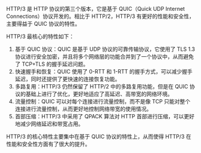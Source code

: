 HTTP/3 是 HTTP 协议的第三个版本，它是基于 QUIC（Quick UDP Internet Connections）协议开发的。相比于 HTTP/2，HTTP/3 有更好的性能和安全性，主要得益于 QUIC 协议的特性。

HTTP/3 最核心的特性如下：

1. 基于 QUIC 协议：QUIC 是基于 UDP 协议的可靠传输协议，它使用了 TLS 1.3 协议进行安全加密，并且将多个网络层的功能合并到了一个协议中，从而避免了 TCP+TLS 的握手延迟问题。
2. 快速握手和恢复：QUIC 使用了 0-RTT 和 1-RTT 的握手方式，可以减少握手延迟，同时还提供了更快速的连接恢复功能。
3. 多路复用：HTTP/3 仍然保留了 HTTP/2 中的多路复用功能，但是在 QUIC 协议的基础上进行了优化，更好地适应了高延迟、高带宽的网络环境。
4. 流量控制：QUIC 可以对每个连接进行流量控制，而不是像 TCP 只能对整个连接进行流量控制，从而更好地控制网络带宽的使用情况。
5. 首部压缩：HTTP/3 中采用了 QPACK 算法对 HTTP 首部进行压缩，可以更好地减少网络延迟和带宽占用。

HTTP/3 的核心特性主要集中在基于 QUIC 协议的特性上，从而使得 HTTP/3 在性能和安全性方面有了很大的提升。
